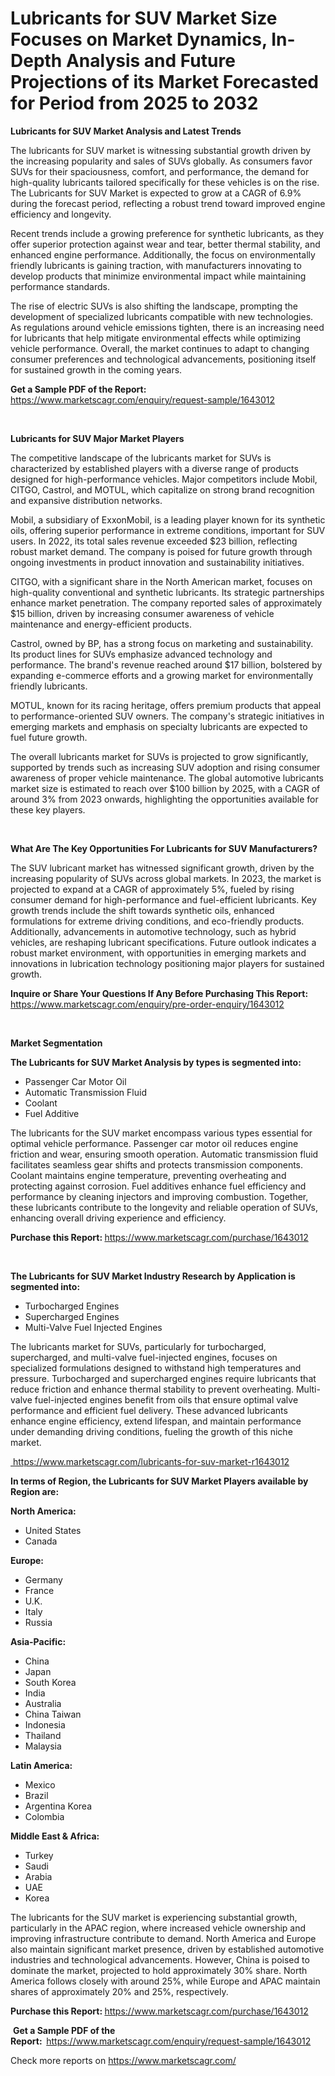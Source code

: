 <p><h1>Lubricants for SUV Market Size Focuses on Market Dynamics, In-Depth Analysis and Future Projections of its Market Forecasted for Period from 2025 to 2032</h1></p><p><strong>Lubricants for SUV Market Analysis and Latest Trends</strong></p>
<p><p>The lubricants for SUV market is witnessing substantial growth driven by the increasing popularity and sales of SUVs globally. As consumers favor SUVs for their spaciousness, comfort, and performance, the demand for high-quality lubricants tailored specifically for these vehicles is on the rise. The Lubricants for SUV Market is expected to grow at a CAGR of 6.9% during the forecast period, reflecting a robust trend toward improved engine efficiency and longevity.</p><p>Recent trends include a growing preference for synthetic lubricants, as they offer superior protection against wear and tear, better thermal stability, and enhanced engine performance. Additionally, the focus on environmentally friendly lubricants is gaining traction, with manufacturers innovating to develop products that minimize environmental impact while maintaining performance standards. </p><p>The rise of electric SUVs is also shifting the landscape, prompting the development of specialized lubricants compatible with new technologies. As regulations around vehicle emissions tighten, there is an increasing need for lubricants that help mitigate environmental effects while optimizing vehicle performance. Overall, the market continues to adapt to changing consumer preferences and technological advancements, positioning itself for sustained growth in the coming years.</p></p>
<p><strong>Get a Sample PDF of the Report:&nbsp;</strong> <a href="https://www.marketscagr.com/enquiry/request-sample/1643012?utm_campaign=2008&utm_medium=2&utm_source=Github&utm_content=ia&utm_term=12012025&utm_id=lubricants-for-suv">https://www.marketscagr.com/enquiry/request-sample/1643012</a></p>
<p>&nbsp;</p>
<p><strong>Lubricants for SUV Major Market Players</strong></p>
<p><p>The competitive landscape of the lubricants market for SUVs is characterized by established players with a diverse range of products designed for high-performance vehicles. Major competitors include Mobil, CITGO, Castrol, and MOTUL, which capitalize on strong brand recognition and expansive distribution networks.</p><p>Mobil, a subsidiary of ExxonMobil, is a leading player known for its synthetic oils, offering superior performance in extreme conditions, important for SUV users. In 2022, its total sales revenue exceeded $23 billion, reflecting robust market demand. The company is poised for future growth through ongoing investments in product innovation and sustainability initiatives.</p><p>CITGO, with a significant share in the North American market, focuses on high-quality conventional and synthetic lubricants. Its strategic partnerships enhance market penetration. The company reported sales of approximately $15 billion, driven by increasing consumer awareness of vehicle maintenance and energy-efficient products.</p><p>Castrol, owned by BP, has a strong focus on marketing and sustainability. Its product lines for SUVs emphasize advanced technology and performance. The brand's revenue reached around $17 billion, bolstered by expanding e-commerce efforts and a growing market for environmentally friendly lubricants.</p><p>MOTUL, known for its racing heritage, offers premium products that appeal to performance-oriented SUV owners. The company's strategic initiatives in emerging markets and emphasis on specialty lubricants are expected to fuel future growth.</p><p>The overall lubricants market for SUVs is projected to grow significantly, supported by trends such as increasing SUV adoption and rising consumer awareness of proper vehicle maintenance. The global automotive lubricants market size is estimated to reach over $100 billion by 2025, with a CAGR of around 3% from 2023 onwards, highlighting the opportunities available for these key players.</p></p>
<p>&nbsp;</p>
<p><strong>What Are The Key Opportunities For Lubricants for SUV Manufacturers?</strong></p>
<p><p>The SUV lubricant market has witnessed significant growth, driven by the increasing popularity of SUVs across global markets. In 2023, the market is projected to expand at a CAGR of approximately 5%, fueled by rising consumer demand for high-performance and fuel-efficient lubricants. Key growth trends include the shift towards synthetic oils, enhanced formulations for extreme driving conditions, and eco-friendly products. Additionally, advancements in automotive technology, such as hybrid vehicles, are reshaping lubricant specifications. Future outlook indicates a robust market environment, with opportunities in emerging markets and innovations in lubrication technology positioning major players for sustained growth.</p></p>
<p><strong>Inquire or Share Your Questions If Any Before Purchasing This Report:</strong> <a href="https://www.marketscagr.com/enquiry/pre-order-enquiry/1643012?utm_campaign=2008&utm_medium=2&utm_source=Github&utm_content=ia&utm_term=12012025&utm_id=lubricants-for-suv">https://www.marketscagr.com/enquiry/pre-order-enquiry/1643012</a></p>
<p>&nbsp;</p>
<p><strong>Market Segmentation</strong></p>
<p><strong>The Lubricants for SUV Market Analysis by types is segmented into:</strong></p>
<p><ul><li>Passenger Car Motor Oil</li><li>Automatic Transmission Fluid</li><li>Coolant</li><li>Fuel Additive</li></ul></p>
<p><p>The lubricants for the SUV market encompass various types essential for optimal vehicle performance. Passenger car motor oil reduces engine friction and wear, ensuring smooth operation. Automatic transmission fluid facilitates seamless gear shifts and protects transmission components. Coolant maintains engine temperature, preventing overheating and protecting against corrosion. Fuel additives enhance fuel efficiency and performance by cleaning injectors and improving combustion. Together, these lubricants contribute to the longevity and reliable operation of SUVs, enhancing overall driving experience and efficiency.</p></p>
<p><strong>Purchase this Report:&nbsp;</strong><a href="https://www.marketscagr.com/purchase/1643012?utm_campaign=2008&utm_medium=2&utm_source=Github&utm_content=ia&utm_term=12012025&utm_id=lubricants-for-suv">https://www.marketscagr.com/purchase/1643012</a></p>
<p>&nbsp;</p>
<p><strong>The Lubricants for SUV Market Industry Research by Application is segmented into:</strong></p>
<p><ul><li>Turbocharged Engines</li><li>Supercharged Engines</li><li>Multi-Valve Fuel Injected Engines</li></ul></p>
<p><p>The lubricants market for SUVs, particularly for turbocharged, supercharged, and multi-valve fuel-injected engines, focuses on specialized formulations designed to withstand high temperatures and pressure. Turbocharged and supercharged engines require lubricants that reduce friction and enhance thermal stability to prevent overheating. Multi-valve fuel-injected engines benefit from oils that ensure optimal valve performance and efficient fuel delivery. These advanced lubricants enhance engine efficiency, extend lifespan, and maintain performance under demanding driving conditions, fueling the growth of this niche market.</p></p>
<p><a href="https://www.marketscagr.com/lubricants-for-suv-market-r1643012?utm_campaign=2008&utm_medium=2&utm_source=Github&utm_content=ia&utm_term=12012025&utm_id=lubricants-for-suv">&nbsp;https://www.marketscagr.com/lubricants-for-suv-market-r1643012</a></p>
<p><strong>In terms of Region, the Lubricants for SUV Market Players available by Region are:</strong></p>
<p>
    <p> <strong> North America: </strong>
        <ul>
            <li>United States</li>
            <li>Canada</li>
        </ul>
        </p> 
    <p> <strong> Europe: </strong>
        <ul>
            <li>Germany</li>
            <li>France</li>
            <li>U.K.</li>
            <li>Italy</li>
            <li>Russia</li>
        </ul>
        </p> 
    <p> <strong> Asia-Pacific: </strong>
        <ul>
            <li>China</li>
            <li>Japan</li>
            <li>South Korea</li>
            <li>India</li>
            <li>Australia</li>
            <li>China Taiwan</li>
            <li>Indonesia</li>
            <li>Thailand</li>
            <li>Malaysia</li>
        </ul>
        </p> 
    <p> <strong> Latin America: </strong>
        <ul>
            <li>Mexico</li>
            <li>Brazil</li>
            <li>Argentina Korea</li>
            <li>Colombia</li>
        </ul>
        </p> 
    <p> <strong> Middle East & Africa: </strong>
        <ul>
            <li>Turkey</li>
            <li>Saudi</li>
            <li>Arabia</li>
            <li>UAE</li>
            <li>Korea</li>
        </ul>
    </p>
    </p>
<p><p>The lubricants for the SUV market is experiencing substantial growth, particularly in the APAC region, where increased vehicle ownership and improving infrastructure contribute to demand. North America and Europe also maintain significant market presence, driven by established automotive industries and technological advancements. However, China is poised to dominate the market, projected to hold approximately 30% share. North America follows closely with around 25%, while Europe and APAC maintain shares of approximately 20% and 25%, respectively.</p></p>
<p><strong>Purchase this Report: </strong><a href="https://www.marketscagr.com/purchase/1643012?utm_campaign=2008&utm_medium=2&utm_source=Github&utm_content=ia&utm_term=12012025&utm_id=lubricants-for-suv">https://www.marketscagr.com/purchase/1643012</a></p>
<p>&nbsp;<strong>Get a Sample PDF of the Report:&nbsp;&nbsp;</strong><a href="https://www.marketscagr.com/enquiry/request-sample/1643012?utm_campaign=2008&utm_medium=2&utm_source=Github&utm_content=ia&utm_term=12012025&utm_id=lubricants-for-suv">https://www.marketscagr.com/enquiry/request-sample/1643012</a></p>
<p><strong></strong></p>
<p>Check more reports on <a href="https://www.marketscagr.com/?utm_campaign=2008&utm_medium=2&utm_source=Github&utm_content=ia&utm_term=12012025&utm_id=lubricants-for-suv">https://www.marketscagr.com/</a></p>